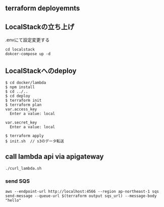 ## terraform deployemnts


## LocalStackの立ち上げ
.envにて設定変更する
```
cd localstack
dokcer-compose up -d

```

## LocalStackへのdeploy
```
$ cd docker/lambda
$ npm install
$ cd ../..
$ cd deploy
$ terraform init
$ terraform plan
var.access_key
  Enter a value: local

var.secret_key
  Enter a value: local

$ terraform apply
$ init.sh  // s3のデータ転送
```


## call lambda api via apigateway
```
./curl_lambda.sh
```

### send SQS
```
aws --endpoint-url http://localhost:4566 --region ap-northeast-1 sqs send-message --queue-url $(terraform output sqs_url) --message-body "hello"
```

